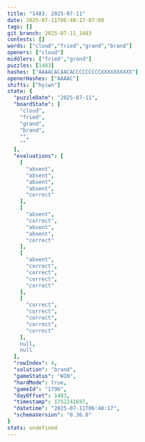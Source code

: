 ```yaml
---
title: "1483: 2025-07-11"
date: 2025-07-11T06:48:17-07:00
tags: []
git_branch: 2025-07-11_1483
contests: []
words: ["cloud","fried","grand","brand"]
openers: ["cloud"]
middlers: ["fried","grand"]
puzzles: [1483]
hashes: ["AAAACACAACACCCCCCCCCXXXXXXXXXX"]
openerHashes: ["AAAAC"]
shifts: ["hyiwn"]
state: {
  "puzzleDate": "2025-07-11",
  "boardState": [
    "cloud",
    "fried",
    "grand",
    "brand",
    "",
    ""
  ],
  "evaluations": [
    [
      "absent",
      "absent",
      "absent",
      "absent",
      "correct"
    ],
    [
      "absent",
      "correct",
      "absent",
      "absent",
      "correct"
    ],
    [
      "absent",
      "correct",
      "correct",
      "correct",
      "correct"
    ],
    [
      "correct",
      "correct",
      "correct",
      "correct",
      "correct"
    ],
    null,
    null
  ],
  "rowIndex": 4,
  "solution": "brand",
  "gameStatus": "WIN",
  "hardMode": true,
  "gameId": "1796",
  "dayOffset": 1483,
  "timestamp": 1752241697,
  "datetime": "2025-07-11T06:48:17",
  "schemaVersion": "0.36.0"
}
stats: undefined
---
```

<!-- more -->
